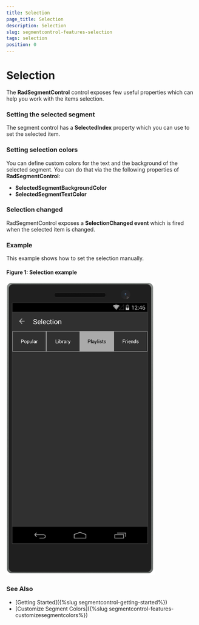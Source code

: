 ```yaml
---
title: Selection
page_title: Selection
description: Selection
slug: segmentcontrol-features-selection
tags: selection
position: 0
---
```


# Selection

The **RadSegmentControl** control exposes few useful properties which can help you work with the items selection. 

### Setting the selected segment 

The segment control has a **SelectedIndex** property which you can use to set the selected item.

### Setting selection colors

You can define custom colors for the text and the background of the selected segment. You can do that via the the following properties of **RadSegmentControl**:

- **SelectedSegmentBackgroundColor**
- **SelectedSegmentTextColor**

### Selection changed

RadSegmentControl exposes a **SelectionChanged event** which is fired when the selected item is changed.

### Example

This example shows how to set the selection manually.

<snippet id='segmetncontrol-features-selection-xaml'/>

#### __Figure 1: Selection example__  
![SegmentControl selection example](../images/segmentcontrol-features-selection-0.png) 

### See Also
- [Getting Started]({%slug segmentcontrol-getting-started%})
- [Customize Segment Colors]({%slug segmentcontrol-features-customizesegmentcolors%})